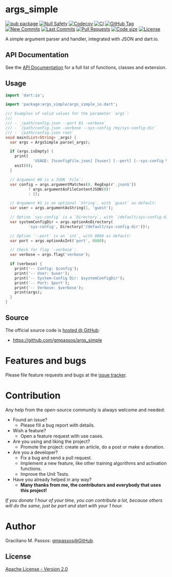 # args_simple

[![pub package](https://img.shields.io/pub/v/args_simple.svg?logo=dart&logoColor=00b9fc)](https://pub.dev/packages/args_simple)
[![Null Safety](https://img.shields.io/badge/null-safety-brightgreen)](https://dart.dev/null-safety)
[![Codecov](https://img.shields.io/codecov/c/github/gmpassos/args_simple)](https://app.codecov.io/gh/gmpassos/args_simple)
[![CI](https://img.shields.io/github/workflow/status/gmpassos/args_simple/Dart%20CI/master?logo=github-actions&logoColor=white)](https://github.com/gmpassos/args_simple/actions)
[![GitHub Tag](https://img.shields.io/github/v/tag/gmpassos/args_simple?logo=git&logoColor=white)](https://github.com/gmpassos/args_simple/releases)
[![New Commits](https://img.shields.io/github/commits-since/gmpassos/args_simple/latest?logo=git&logoColor=white)](https://github.com/gmpassos/args_simple/network)
[![Last Commits](https://img.shields.io/github/last-commit/gmpassos/args_simple?logo=git&logoColor=white)](https://github.com/gmpassos/args_simple/commits/master)
[![Pull Requests](https://img.shields.io/github/issues-pr/gmpassos/args_simple?logo=github&logoColor=white)](https://github.com/gmpassos/args_simple/pulls)
[![Code size](https://img.shields.io/github/languages/code-size/gmpassos/args_simple?logo=github&logoColor=white)](https://github.com/gmpassos/args_simple)
[![License](https://img.shields.io/github/license/gmpassos/args_simple?logo=open-source-initiative&logoColor=green)](https://github.com/gmpassos/args_simple/blob/master/LICENSE)

A simple argument parser and handler, integrated with JSON and dart:io. 

## API Documentation

See the [API Documentation][api_doc] for a full list of functions, classes and extension.

[api_doc]: https://pub.dev/documentation/args_simple/latest/

## Usage

```dart
import 'dart:io';

import 'package:args_simple/args_simple_io.dart';

/// Examples of valid values for the parameter `args`:
///
/// - `/path/config.json --port 81 -verbose`
/// - `/path/config.json -verbose --sys-config /my/sys-config-dir`
/// - `/path/config.json root`
void main(List<String> _args) {
  var args = ArgsSimple.parse(_args);

  if (args.isEmpty) {
    print(
            'USAGE: [%configFile.json] [%user] [--port] [--sys-config %systemConfig] [-verbose]');
    exit(0);
  }

  // Argument #0 is a JSON `File`:
  var config = args.argumentMatches(0, RegExp(r'.json$'))
          ? args.argumentAsFileContentJSON(0)!
          : {};

  // Argument #1 is an optional `String`, with `guest` as default:
  var user = args.argumentAsString(1, 'guest');

  // Option `sys-config` is a `Directory`, with `/default/sys-config-dir` as default:
  var systemConfigDir = args.optionAsDirectory(
          'sys-config', Directory('/default/sys-config-dir'))!;

  // Option `--port` is an `int`, with 8080 as default:
  var port = args.optionAsInt('port', 8080);

  // Check for flag `-verbose`:
  var verbose = args.flag('verbose');

  if (verbose) {
    print('-- Config: $config');
    print('-- User: $user');
    print('-- System-Config Dir: $systemConfigDir');
    print('-- Port: $port');
    print('-- Verbose: $verbose');
    print(args);
  }
}
```

## Source

The official source code is [hosted @ GitHub][github_args_simple]:

- https://github.com/gmpassos/args_simple

[github_args_simple]: https://github.com/gmpassos/args_simple

# Features and bugs

Please file feature requests and bugs at the [issue tracker][tracker].

# Contribution

Any help from the open-source community is always welcome and needed:
- Found an issue?
    - Please fill a bug report with details.
- Wish a feature?
    - Open a feature request with use cases.
- Are you using and liking the project?
    - Promote the project: create an article, do a post or make a donation.
- Are you a developer?
    - Fix a bug and send a pull request.
    - Implement a new feature, like other training algorithms and activation functions.
    - Improve the Unit Tests.
- Have you already helped in any way?
    - **Many thanks from me, the contributors and everybody that uses this project!**

*If you donate 1 hour of your time, you can contribute a lot,
because others will do the same, just be part and start with your 1 hour.*

[tracker]: https://github.com/gmpassos/args_simple/issues

# Author

Graciliano M. Passos: [gmpassos@GitHub][github].

[github]: https://github.com/gmpassos

## License

[Apache License - Version 2.0][apache_license]

[apache_license]: https://www.apache.org/licenses/LICENSE-2.0.txt
